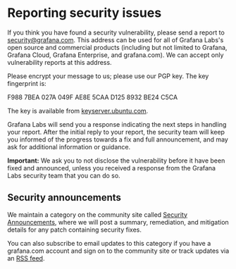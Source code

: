 # Reporting security issues

If you think you have found a security vulnerability, please send a report to
[security@grafana.com](mailto:security@grafana.com). This address can be used for all of Grafana Labs's open source and
commercial products (including but not limited to Grafana, Grafana Cloud, Grafana Enterprise, and grafana.com).
We can accept only vulnerability reports at this address.

Please encrypt your message to us; please use our PGP key. The key fingerprint is:

F988 7BEA 027A 049F AE8E 5CAA D125 8932 BE24 C5CA

The key is available from [keyserver.ubuntu.com](https://keyserver.ubuntu.com/pks/lookup?search=0xF9887BEA027A049FAE8E5CAAD1258932BE24C5CA&fingerprint=on&op=index).

Grafana Labs will send you a response indicating the next steps in handling your report. After the initial reply
to your report, the security team will keep you informed of the progress towards a fix and full announcement,
and may ask for additional information or guidance.

**Important:** We ask you to not disclose the vulnerability before it have been fixed and announced, unless you
received a response from the Grafana Labs security team that you can do so.

## Security announcements

We maintain a category on the community site called
[Security Announcements](https://community.grafana.com/c/support/security-announcements), where we will post a summary,
remediation, and mitigation details for any patch containing security fixes.

You can also subscribe to email updates to this category if you have a grafana.com account and sign on to the
community site or track updates via an [RSS feed](https://community.grafana.com/c/support/security-announcements.rss).
